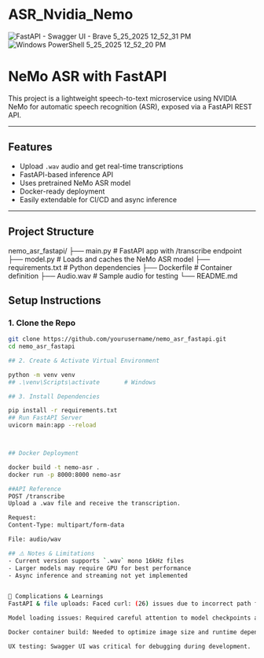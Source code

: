 ﻿# ASR_Nvidia_Nemo
![FastAPI - Swagger UI - Brave 5_25_2025 12_52_31 PM](https://github.com/user-attachments/assets/85fccab5-17d4-42d1-8081-2aba163ff972)
![Windows PowerShell 5_25_2025 12_52_20 PM](https://github.com/user-attachments/assets/7fb16c04-43fa-4fc5-b89d-93fd212e8f84)
# NeMo ASR with FastAPI

This project is a lightweight speech-to-text microservice using NVIDIA NeMo for automatic speech recognition (ASR), exposed via a FastAPI REST API.

---

## Features

- Upload `.wav` audio and get real-time transcriptions
-  FastAPI-based inference API
- Uses pretrained NeMo ASR model
- Docker-ready deployment
-  Easily extendable for CI/CD and async inference

---

## Project Structure
nemo_asr_fastapi/
├── main.py # FastAPI app with /transcribe endpoint
├── model.py # Loads and caches the NeMo ASR model
├── requirements.txt # Python dependencies
├── Dockerfile # Container definition
├── Audio.wav # Sample audio for testing
└── README.md
## Setup Instructions

### 1. Clone the Repo

```bash
git clone https://github.com/yourusername/nemo_asr_fastapi.git
cd nemo_asr_fastapi

## 2. Create & Activate Virtual Environment

python -m venv venv
## .\venv\Scripts\activate       # Windows

## 3. Install Dependencies

pip install -r requirements.txt
## Run FastAPI Server
uvicorn main:app --reload



## Docker Deployment

docker build -t nemo-asr .
docker run -p 8000:8000 nemo-asr

##API Reference
POST /transcribe
Upload a .wav file and receive the transcription.

Request:
Content-Type: multipart/form-data

File: audio/wav

## ⚠️ Notes & Limitations
- Current version supports `.wav` mono 16kHz files
- Larger models may require GPU for best performance
- Async inference and streaming not yet implemented


🧩 Complications & Learnings
FastAPI & file uploads: Faced curl: (26) issues due to incorrect path formats; resolved by proper bracketed paste handling in Git Bash.

Model loading issues: Required careful attention to model checkpoints and tokenizer compatibility in NeMo.

Docker container build: Needed to optimize image size and runtime dependencies for NeMo.

UX testing: Swagger UI was critical for debugging during development.
